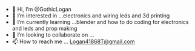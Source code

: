 - 👋 Hi, I’m @GothicLogan
- 👀 I’m interested in ...electronics and wiring leds and 3d printing 
- 🌱 I’m currently learning ...blender and how to do coding for electronics and leds and prop making 
- 💞️ I’m looking to collaborate on ...
- 📫 How to reach me ...
Logan41868T@gmail.com 
<!---
GothicLogan/GothicLogan is a ✨ special ✨ repository because its `README.md` (this file) appears on your GitHub profile.
You can click the Preview link to take a look at your changes.
--->
